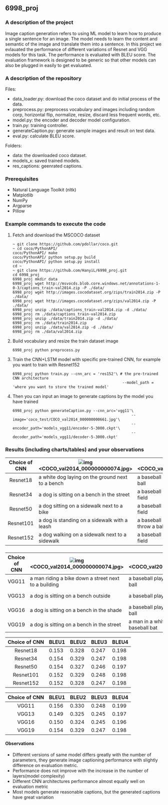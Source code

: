 ## 6998_proj

###  A description of the project
Image caption generation refers to using ML model to learn how to produce a single sentence for an image. The model needs to learn the content and semantic of the image and translate them into a sentence. In this project we evlauated the performance of different variations of Resnet and VGG models for this task. The performance is evaluated with BLEU score. The evaluation framework is designed to be generic so that other models can also be plugged in easily to get evaluated.

### A description of the repository
Files:
- data_loader.py: download the coco dataset and do initial process of the data.
- preprocess.py: preprocess vocabulary and images including random corp, horizontal flip, normalize, resize, discard less frequent words, etc.
- model.py: the encoder and decoder model configuration.
- train.py: training controller.
- generateCaption.py: generate sample images and result on test data.
- eval.py: calculate BLEU score.

Folders:
- data: the downloaded coco dataset.
- models_x: saved trained models.
- res_captions: geenrated captions.

### Prerequisites

- Natural Language Toolkit (nltk)
- Matplotlib
- NumPy
- Argparse
- Pillow

### Example commands to execute the code     

1. Fetch and download the MSCOCO dataset

   ```shell
   ~ git clone https://github.com/pdollar/coco.git
   ~ cd coco/PythonAPI/
   coco/PythonAPI/ make
   coco/PythonAPI/ python setup.py build
   coco/PythonAPI/ python setup.py install
   cd ~
   ~ git clone https://github.com/HanyiL/6998_proj.git
   cd 6998_proj
   6998_proj mkdir data
   6998_proj wget http://msvocds.blob.core.windows.net/annotations-1-0-3/captions_train-val2014.zip -P ./data/
   6998_proj wget http://images.cocodataset.org/zips/train2014.zip -P ./data/
   6998_proj wget http://images.cocodataset.org/zips/val2014.zip -P ./data/
   6998_proj unzip ./data/captions_train-val2014.zip -d ./data/
   6998_proj rm ./data/captions_train-val2014.zip
   6998_proj unzip ./data/train2014.zip -d ./data/
   6998_proj rm ./data/train2014.zip 
   6998_proj unzip ./data/val2014.zip -d ./data/ 
   6998_proj rm ./data/val2014.zip 
   ```

2. Build vocabulary and resize the train dataset image

   ```shell
   6998_proj python preprocess.py
   ```

3. Train the CNN+LSTM model with specific pre-trained CNN, for example you want to train with Resnet152

   ```shell
   6998_proj python train.py --cnn_arc = 'res152'\ # the pre-trained CNN architecture
   													--model_path = 'where you want to store the trained model'
   ```

4. Then you can input an image to generate captions by the model you have trained

   ```shell
   6998_proj python generateCaption.py --cnn_arc='vgg11'\
                      									--image='coco_test/COCO_val2014_000000000661.jpg'\
                      									--encoder_path='models_vgg11/encoder-5-3000.ckpt'\
                      									--decoder_path='models_vgg11/decoder-5-3000.ckpt'
   ```


### Results (including charts/tables) and your observations 

| Choice of CNN | ![img](file:////private/var/folders/n7/gyf3brbd5z1_l27hgh24508m0000gn/T/com.kingsoft.wpsoffice.mac/wps-hanyili/ksohtml/wpsTG3dpk.png) **<COCO_val2014_000000000074.jpg>** | ![img](file:////private/var/folders/n7/gyf3brbd5z1_l27hgh24508m0000gn/T/com.kingsoft.wpsoffice.mac/wps-hanyili/ksohtml/wpsTY6NFP.png) **<COCO_val2014_000000000544.jpg>** | ![img](file:////private/var/folders/n7/gyf3brbd5z1_l27hgh24508m0000gn/T/com.kingsoft.wpsoffice.mac/wps-hanyili/ksohtml/wpsMtXrWb.png) **<COCO_val2014_000000000661.jpg>** |      |
| :-----------: | ------------------------------------------------------------ | ------------------------------------------------------------ | ------------------------------------------------------------ | ---- |
|   Resnet18    | a white dog laying on the ground next to a bench             | a baseball player is swinging a bat at a ball                | a hot dog with a pickle on it                                |      |
|   Resnet34    | a dog is sitting on a bench in the street                    | a baseball player holding a bat on a field                   | a sandwich with meat and cheese on a plate                   |      |
|   Resnet50    | a dog sitting on a sidewalk next to a bike                   | a baseball player holding a bat on a field                   | a hot dog with a bun and a side of fries                     |      |
|   Resnet101   | a dog is standing on a sidewalk with a leash                 | a baseball player is getting ready to throw a ball           | a hot dog with mustard and a bun                             |      |
|   Resnet152   | a dog walking on a sidewalk next to a sidewalk               | a baseball player holding a bat on a field                   | a hot dog with mustard and ketchup on it                     |      |

###   

| Choice of CNN | ![img](file:////private/var/folders/n7/gyf3brbd5z1_l27hgh24508m0000gn/T/com.kingsoft.wpsoffice.mac/wps-hanyili/ksohtml/wpsVwVVQO.png) **<COCO_val2014_000000000074.jpg>** | ![img](file:////private/var/folders/n7/gyf3brbd5z1_l27hgh24508m0000gn/T/com.kingsoft.wpsoffice.mac/wps-hanyili/ksohtml/wpsOMT7B2.png) **<COCO_val2014_000000000544.jpg>** | ![img](file:////private/var/folders/n7/gyf3brbd5z1_l27hgh24508m0000gn/T/com.kingsoft.wpsoffice.mac/wps-hanyili/ksohtml/wpswRxWYm.png) **<COCO_val2014_000000000661.jpg>** |
| :-----------: | ------------------------------------------------------------ | ------------------------------------------------------------ | ------------------------------------------------------------ |
|     VGG11     | a man riding a bike down a street next to a building         | a baseball player swinging a bat at a ball                   | a hot dog with relish and mustard on a plate                 |
|     VGG13     | a dog is sitting on a bench outside                          | a baseball player is swinging at a pitch                     | a sandwich with a pickle and a pickle on a plate             |
|     VGG16     | a dog is sitting on a bench in the shade                     | a baseball player swinging a bat at a ball                   | a hot dog with mustard and ketchup on a bun                  |
|     VGG19     | a dog is sitting on a bench in the street                    | a man in a white uniform holds a baseball bat                | a sandwich with meat and cheese on a plate                   |

| Choice of CNN | BLEU1 | BLEU2 | BLEU3 | BLEU4 |
| :-----------: | ----- | ----- | ----- | ----- |
|   Resnet18    | 0.153 | 0.328 | 0.247 | 0.198 |
|   Resnet34    | 0.154 | 0.329 | 0.247 | 0.198 |
|   Resnet50    | 0.154 | 0.327 | 0.246 | 0.197 |
|   Resnet101   | 0.152 | 0.329 | 0.248 | 0.198 |
|   Resnet152   | 0.152 | 0.328 | 0.247 | 0.198 |

| Choice of CNN | BLEU1 | BLEU2 | BLEU3 | BLEU4 |
| :-----------: | ----- | ----- | ----- | ----- |
|     VGG11     | 0.156 | 0.330 | 0.248 | 0.199 |
|     VGG13     | 0.149 | 0.325 | 0.245 | 0.197 |
|     VGG16     | 0.150 | 0.324 | 0.245 | 0.196 |
|     VGG19     | 0.154 | 0.329 | 0.247 | 0.198 |

#### Observations

- Different versions of same model differs greatly with the number of parameters, they generate image captioning performance with slightly difference on evaluation metric.
- Performance does not improve with the increase in the number of layers(model complexity)
- Different CNN architectures performance almost equally well on evaluation metric
- Most models generate reasonable captions, but the generated captions have great variation